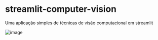 # streamlit-computer-vision
Uma aplicação simples de técnicas de visão computacional em streamlit

![image](https://user-images.githubusercontent.com/23502680/117236555-47ee5700-adff-11eb-93a6-823986c1a914.png)
